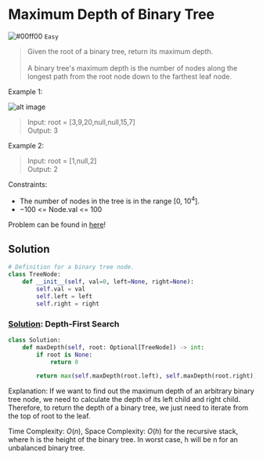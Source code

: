 # Maximum Depth of Binary Tree
![#00ff00](https://placehold.co/1x1/00ff00/00ff00.png) `Easy`

> Given the root of a binary tree, return its maximum depth. <br><br>
A binary tree's maximum depth is the number of nodes along the longest path from the root node down to the farthest leaf node.

Example 1:

![alt image](https://assets.leetcode.com/uploads/2020/11/26/tmp-tree.jpg)

> Input: root = [3,9,20,null,null,15,7]\
Output: 3

Example 2:
> Input: root = [1,null,2]\
Output: 2
 

Constraints:
- The number of nodes in the tree is in the range [$0$, $10^4$].
- $-100$ <= Node.val <= $100$

Problem can be found in [here](https://leetcode.com/problems/maximum-depth-of-binary-tree)!

## Solution
```python
# Definition for a binary tree node.
class TreeNode:
    def __init__(self, val=0, left=None, right=None):
        self.val = val
        self.left = left
        self.right = right
```

### [Solution](/Binary%20Tree/104-MaximumDepthofBinaryTree/solution.py): Depth-First Search

```python
class Solution:
    def maxDepth(self, root: Optional[TreeNode]) -> int:
        if root is None:
            return 0

        return max(self.maxDepth(root.left), self.maxDepth(root.right)) + 1
```

Explanation: If we want to find out the maximum depth of an arbitrary binary tree node, we need to calculate the depth of its left child and right child. Therefore, to return the depth of a binary tree, we just need to iterate from the top of root to the leaf.

Time Complexity: $O(n)$, Space Complexity: $O(h)$ for the recursive stack, where h is the height of the binary tree. In worst case, h will be n for an unbalanced binary tree.
